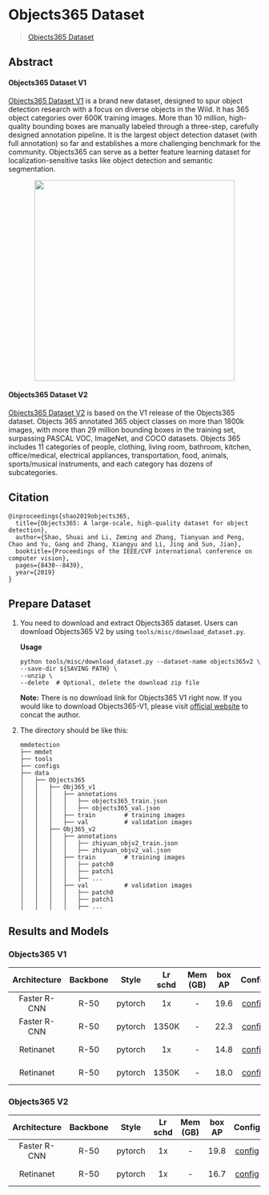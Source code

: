 # Objects365 Dataset

> [Objects365 Dataset](https://openaccess.thecvf.com/content_ICCV_2019/papers/Shao_Objects365_A_Large-Scale_High-Quality_Dataset_for_Object_Detection_ICCV_2019_paper.pdf)

<!-- [DATASET] -->

## Abstract

<!-- [ABSTRACT] -->

#### Objects365 Dataset V1

[Objects365 Dataset V1](http://www.objects365.org/overview.html) is a brand new dataset,
designed to spur object detection research with a focus on diverse objects in the Wild.
It has 365 object categories over 600K training images. More than 10 million, high-quality bounding boxes are manually labeled through a three-step, carefully designed annotation pipeline. It is the largest object detection dataset (with full annotation) so far and establishes a more challenging benchmark for the community. Objects365 can serve as a better feature learning dataset for localization-sensitive tasks like object detection
and semantic segmentation.

<!-- [IMAGE] -->

<div align=center>
<img src="https://user-images.githubusercontent.com/48282753/208368046-b7573022-06c9-4a99-af17-a6ac7407e3d8.png" height="400"/>
</div>

#### Objects365 Dataset V2

[Objects365 Dataset V2](http://www.objects365.org/overview.html) is based on the V1 release of the Objects365 dataset.
Objects 365 annotated 365 object classes on more than 1800k images, with more than 29 million bounding boxes in the training set, surpassing PASCAL VOC, ImageNet, and COCO datasets.
Objects 365 includes 11 categories of people, clothing, living room, bathroom, kitchen, office/medical, electrical appliances, transportation, food, animals, sports/musical instruments, and each category has dozens of subcategories.

## Citation

```
@inproceedings{shao2019objects365,
  title={Objects365: A large-scale, high-quality dataset for object detection},
  author={Shao, Shuai and Li, Zeming and Zhang, Tianyuan and Peng, Chao and Yu, Gang and Zhang, Xiangyu and Li, Jing and Sun, Jian},
  booktitle={Proceedings of the IEEE/CVF international conference on computer vision},
  pages={8430--8439},
  year={2019}
}
```

## Prepare Dataset

1. You need to download and extract Objects365 dataset. Users can download  Objects365 V2 by using `tools/misc/download_dataset.py`.

   **Usage**

   ```shell
   python tools/misc/download_dataset.py --dataset-name objects365v2 \
   --save-dir ${SAVING PATH} \
   --unzip \
   --delete  # Optional, delete the download zip file
   ```

   **Note:** There is no download link for Objects365 V1 right now. If you would like to download Objects365-V1, please visit [official website](http://www.objects365.org/) to concat the author.

2. The directory should be like this:

   ```none
   mmdetection
   ├── mmdet
   ├── tools
   ├── configs
   ├── data
   │   ├── Objects365
   │   │   ├── Obj365_v1
   │   │   │   ├── annotations
   │   │   │   │   ├── objects365_train.json
   │   │   │   │   ├── objects365_val.json
   │   │   │   ├── train        # training images
   │   │   │   ├── val          # validation images
   │   │   ├── Obj365_v2
   │   │   │   ├── annotations
   │   │   │   │   ├── zhiyuan_objv2_train.json
   │   │   │   │   ├── zhiyuan_objv2_val.json
   │   │   │   ├── train        # training images
   │   │   │   │   ├── patch0
   │   │   │   │   ├── patch1
   │   │   │   │   ├── ...
   │   │   │   ├── val          # validation images
   │   │   │   │   ├── patch0
   │   │   │   │   ├── patch1
   │   │   │   │   ├── ...
   ```

## Results and Models

### Objects365 V1

| Architecture | Backbone |  Style  | Lr schd | Mem (GB) | box AP |                                                             Config                                                              |                                                                                                                                                                                Download                                                                                                                                                                                |
| :----------: | :------: | :-----: | :-----: | :------: | :----: | :-----------------------------------------------------------------------------------------------------------------------------: | :--------------------------------------------------------------------------------------------------------------------------------------------------------------------------------------------------------------------------------------------------------------------------------------------------------------------------------------------------------------------: |
| Faster R-CNN |   R-50   | pytorch |   1x    |    -     |  19.6  |   [config](https://github.com/open-mmlab/mmdetection/tree/master/configs/objects365/faster_rcnn_r50_fpn_16x4_1x_obj365v1.py)    |           [model](https://download.openmmlab.com/mmdetection/v2.0/objects365/faster_rcnn_r50_fpn_16x4_1x_obj365v1/faster_rcnn_r50_fpn_16x4_1x_obj365v1_20221219_181226-9ff10f95.pth) \| [log](https://download.openmmlab.com/mmdetection/v2.0/objects365/faster_rcnn_r50_fpn_16x4_1x_obj365v1/faster_rcnn_r50_fpn_16x4_1x_obj365v1_20221219_181226.log.json)           |
| Faster R-CNN |   R-50   | pytorch |  1350K  |    -     |  22.3  | [config](https://github.com/open-mmlab/mmdetection/tree/master/configs/objects365/faster_rcnn_r50_fpn_syncbn_1350k_obj365v1.py) | [model](https://download.openmmlab.com/mmdetection/v2.0/objects365/faster_rcnn_r50_fpn_syncbn_1350k_obj365v1/faster_rcnn_r50_fpn_syncbn_1350k_obj365v1_20220510_142457-337d8965.pth) \| [log](https://download.openmmlab.com/mmdetection/v2.0/objects365/faster_rcnn_r50_fpn_syncbn_1350k_obj365v1/faster_rcnn_r50_fpn_syncbn_1350k_obj365v1_20220510_142457.log.json) |
|  Retinanet   |   R-50   | pytorch |   1x    |    -     |  14.8  |       [config](https://github.com/open-mmlab/mmdetection/tree/master/configs/objects365/retinanet_r50_fpn_1x_obj365v1.py)       |                         [model](https://download.openmmlab.com/mmdetection/v2.0/objects365/retinanet_r50_fpn_1x_obj365v1/retinanet_r50_fpn_1x_obj365v1_20221219_181859-ba3e3dd5.pth) \| [log](https://download.openmmlab.com/mmdetection/v2.0/objects365/retinanet_r50_fpn_1x_obj365v1/retinanet_r50_fpn_1x_obj365v1_20221219_181859.log.json)                         |
|  Retinanet   |   R-50   | pytorch |  1350K  |    -     |  18.0  |  [config](https://github.com/open-mmlab/mmdetection/tree/master/configs/objects365/retinanet_r50_fpn_syncbn_1350k_obj365v1.py)  |     [model](https://download.openmmlab.com/mmdetection/v2.0/objects365/retinanet_r50_fpn_syncbn_1350k_obj365v1/retinanet_r50_fpn_syncbn_1350k_obj365v1_20220513_111237-7517c576.pth) \| [log](https://download.openmmlab.com/mmdetection/v2.0/objects365/retinanet_r50_fpn_syncbn_1350k_obj365v1/retinanet_r50_fpn_syncbn_1350k_obj365v1_20220513_111237.log.json)     |

### Objects365 V2

| Architecture | Backbone |  Style  | Lr schd | Mem (GB) | box AP |                                                           Config                                                           |                                                                                                                                                                      Download                                                                                                                                                                      |
| :----------: | :------: | :-----: | :-----: | :------: | :----: | :------------------------------------------------------------------------------------------------------------------------: | :------------------------------------------------------------------------------------------------------------------------------------------------------------------------------------------------------------------------------------------------------------------------------------------------------------------------------------------------: |
| Faster R-CNN |   R-50   | pytorch |   1x    |    -     |  19.8  | [config](https://github.com/open-mmlab/mmdetection/tree/master/configs/objects365/faster_rcnn_r50_fpn_16x4_1x_obj365v2.py) | [model](https://download.openmmlab.com/mmdetection/v2.0/objects365/faster_rcnn_r50_fpn_16x4_1x_obj365v2/faster_rcnn_r50_fpn_16x4_1x_obj365v2_20221220_175040-5910b015.pth) \| [log](https://download.openmmlab.com/mmdetection/v2.0/objects365/faster_rcnn_r50_fpn_16x4_1x_obj365v2/faster_rcnn_r50_fpn_16x4_1x_obj365v2_20221220_175040.log.json) |
|  Retinanet   |   R-50   | pytorch |   1x    |    -     |  16.7  |    [config](https://github.com/open-mmlab/mmdetection/tree/master/configs/objects365/retinanet_r50_fpn_1x_obj365v2.py)     |               [model](https://download.openmmlab.com/mmdetection/v2.0/objects365/retinanet_r50_fpn_1x_obj365v2/retinanet_r50_fpn_1x_obj365v2_20221223_122105-d9b191f1.pth) \| [log](https://download.openmmlab.com/mmdetection/v2.0/objects365/retinanet_r50_fpn_1x_obj365v2/retinanet_r50_fpn_1x_obj365v2_20221223_122105.log.json)               |
